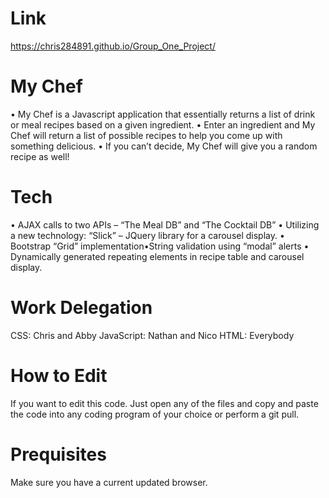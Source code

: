 # Link
  https://chris284891.github.io/Group_One_Project/

# My Chef
  • My Chef is a Javascript application that essentially returns a list of drink or meal recipes based on a given ingredient.
  • Enter an ingredient and My Chef will return a list of possible recipes to help you come up with something delicious. 
  • If you can’t decide, My Chef will give you a random recipe as well!

# Tech
 •  AJAX calls to two APIs – “The Meal DB” and “The Cocktail DB”
 •  Utilizing a new technology: “Slick” – JQuery library for a carousel display. 
 •  Bootstrap “Grid” implementation•String validation using “modal” alerts
 •  Dynamically generated repeating elements in recipe table and carousel display.
 
# Work Delegation
  CSS:          Chris and Abby
  JavaScript:   Nathan and Nico
  HTML:         Everybody

# How to Edit
  If you want to edit this code. Just open any of the files and copy and paste the code into any coding program of your choice or perform   a git pull.

# Prequisites
  Make sure you have a current updated browser.
